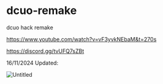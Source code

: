 # dcuo-remake
dcuo hack remake 

https://www.youtube.com/watch?v=vF3yvkNEbaM&t=270s

https://discord.gg/tvUFQ7sZBt

16/11/2024
Updated:

![Untitled](https://github.com/user-attachments/assets/a768314a-a889-4fbc-9b40-7d8b47b51e61)
